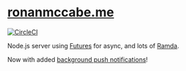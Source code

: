# [ronanmccabe.me](https://ronanmccabe.me)

[![CircleCI](https://circleci.com/gh/ronanyeah/home.svg?style=svg)](https://circleci.com/gh/ronanyeah/home)

Node.js server using [Futures](https://github.com/fluture-js/Fluture) for async, and lots of [Ramda](http://ramdajs.com/).

Now with added [background push notifications](https://github.com/ronanyeah/home/blob/master/utils/pushManagement.js)!
